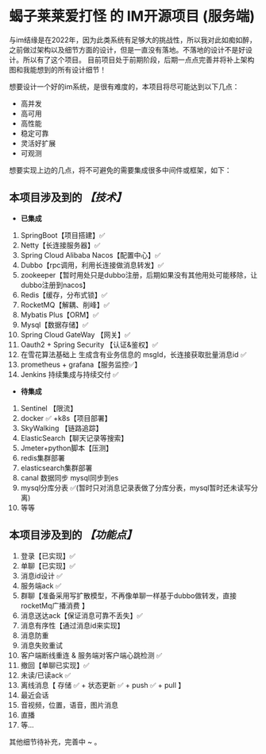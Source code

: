 # 蝎子莱莱爱打怪 的 IM开源项目 (服务端)

与im结缘是在2022年，因为此类系统有足够大的挑战性，所以我对此如痴如醉，之前做过架构以及细节方面的设计，但是一直没有落地。不落地的设计不是好设计。所以有了这个项目。
目前项目处于前期阶段，后期一点点完善并将补上架构图和我能想到的所有设计细节！

想要设计一个好的im系统，是很有难度的，本项目将尽可能达到以下几点：
- 高并发
- 高可用
- 高性能
- 稳定可靠
- 灵活好扩展
- 可观测

想要实现上边的几点，将不可避免的需要集成很多中间件或框架，如下：

## 本项目涉及到的 ***【技术】***
- **已集成**
1. SpringBoot【项目搭建】✅
1. Netty【长连接服务器】✅
1. Spring Cloud Alibaba Nacos【配置中心】✅
1. Dubbo【rpc调用，利用长连接做消息转发】✅
2. zookeeper【暂时用处只是dubbo注册，后期如果没有其他用处可能移除，让dubbo注册到nacos】
1. Redis【缓存，分布式锁】✅
1. RocketMQ【解耦、削峰】✅
1. Mybatis Plus【ORM】✅
1. Mysql【数据存储】✅
2. Spring Cloud GateWay 【网关】✅
1. Oauth2 + Spring Security 【认证&鉴权】✅
1. 在雪花算法基础上 生成含有业务信息的 msgId，长连接获取批量消息id ✅
1. prometheus + grafana【服务监控✅】
1. Jenkins 持续集成与持续交付 ✅

- **待集成**

1. Sentinel 【限流】
1. docker ✅ +k8s【项目部署】
1. SkyWalking 【链路追踪】
1. ElasticSearch【聊天记录等搜索】
1. Jmeter+python脚本【压测】
2. redis集群部署
3. elasticsearch集群部署
4. canal 数据同步 mysql同步到es
5. mysql分库分表 ✅(暂时只对消息记录表做了分库分表，mysql暂时还未读写分离)
1. 等等

## 本项目涉及到的 ***【功能点】***
1. 登录【已实现】✅
1. 单聊【已实现】✅
1. 消息id设计 ✅
1. 服务端ack ✅
1. 群聊【准备采用写扩散模型，不再像单聊一样基于dubbo做转发，直接rocketMq广播消费 】
2. 消息送达ack【保证消息可靠不丢失】✅
3. 消息有序性【通过消息id来实现】
4. 消息防重
5. 消息失败重试
6. 客户端断线重连 & 服务端对客户端心跳检测 ✅
1. 撤回【单聊已实现】✅ 
1. 未读/已读ack ✅
1. 离线消息【 存储 ✅ + 状态更新 ✅ + push ✅ + pull 】
1. 最近会话
3. 音视频，位置，语音，图片消息
4. 直播
1. 等... 


其他细节待补充，完善中 ~ 。
